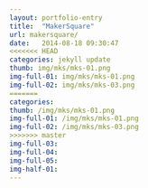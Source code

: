 ```yaml
---
layout: portfolio-entry
title:  "MakerSquare"
url: makersquare/
date:   2014-08-18 09:30:47
<<<<<<< HEAD
categories: jekyll update
thumb: img/mks/mks-01.png
img-full-01: img/mks/mks-01.png
img-full-02: img/mks/mks-03.png
=======
categories:
thumb: /img/mks/mks-01.png
img-full-01: /img/mks/mks-01.png
img-full-02: /img/mks/mks-03.png
>>>>>>> master
img-full-03:
img-full-04:
img-full-05:
img-half-01:
---
```




[jekyll-gh]: https://github.com/jekyll/jekyll
[jekyll]:    http://jekyllrb.com
